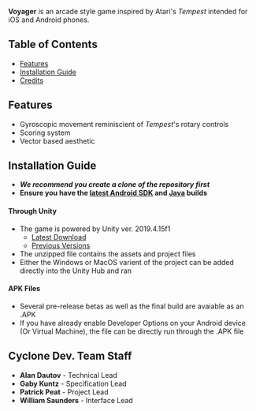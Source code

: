 **Voyager** is an arcade style game inspired by Atari's _Tempest_ intended for iOS and Android phones. 
## Table of Contents
* [Features](#features)
* [Installation Guide](#installation-guide)
* [Credits](#cyclone-dev-team-staff)

## Features
- Gyroscopic movement reminiscient of _Tempest_'s rotary controls
- Scoring system
- Vector based aesthetic 

## Installation Guide
- **_We recommend you create a clone of the repository first_**
- **Ensure you have the [latest Android SDK](https://developer.android.com/studio/debug/dev-options) and [Java](https://www.oracle.com/java/technologies/javase-downloads.html) builds**
#### Through Unity
- The game is powered by Unity ver. 2019.4.15f1
  - [Latest Download](https://unity3d.com/get-unity/download)
  - [Previous Versions](https://unity3d.com/get-unity/download/archive)
- The unzipped file contains the assets and project files
- Either the Windows or MacOS varient of the project can be added directly into the Unity Hub and ran
#### APK Files
- Several pre-release betas as well as the final build are avaiable as an .APK
- If you have already enable Developer Options on your Android device (Or Virtual Machine), the file can be directly run through the .APK file

## Cyclone Dev. Team Staff
- **Alan Dautov** - Technical Lead
- **Gaby Kuntz** - Specification Lead
- **Patrick Peat** - Project Lead
- **William Saunders** - Interface Lead
